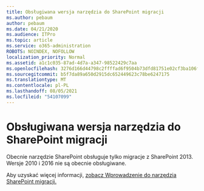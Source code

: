 ```yaml
---
title: Obsługiwana wersja narzędzia do SharePoint migracji
ms.author: pebaum
author: pebaum
ms.date: 04/21/2020
ms.audience: ITPro
ms.topic: article
ms.service: o365-administration
ROBOTS: NOINDEX, NOFOLLOW
localization_priority: Normal
ms.assetid: a1c1c035-87ad-4d7a-a347-98522429c7aa
ms.openlocfilehash: 3276d166d44798c2ffffad6f9504b73dfd81751e02cf3ba106ff6f89a9fc30b1
ms.sourcegitcommit: b5f7da89a650d2915dc652449623c78be6247175
ms.translationtype: MT
ms.contentlocale: pl-PL
ms.lasthandoff: 08/05/2021
ms.locfileid: "54107099"
---
```

# <a name="supported-version-of-the-sharepoint-migration-tool"></a>Obsługiwana wersja narzędzia do SharePoint migracji



Obecnie narzędzie SharePoint obsługuje tylko migracje z SharePoint 2013. Wersje 2010 i 2016 nie są obecnie obsługiwane.
  
Aby uzyskać więcej informacji, [zobacz Wprowadzenie do narzędzia SharePoint migracji.](https://go.microsoft.com/fwlink/?linkid=2044765&amp;clcid=0x409)
  

